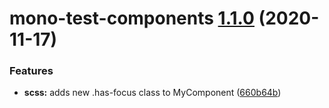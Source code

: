 # mono-test-components [1.1.0](https://github.com/richmccartney/mono-test/compare/mono-test-components@1.0.0...mono-test-components@1.1.0) (2020-11-17)


### Features

* **scss:** adds new .has-focus class to MyComponent ([660b64b](https://github.com/richmccartney/mono-test/commit/660b64b62780e5b8f1feac6b7ae96838a7f757bc))
